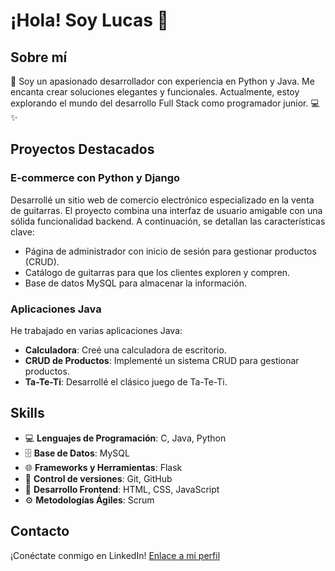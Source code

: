 # ¡Hola! Soy Lucas 👋

## Sobre mí
🚀 Soy un apasionado desarrollador con experiencia en Python y Java. Me encanta crear soluciones elegantes y funcionales. Actualmente, estoy explorando el mundo del desarrollo Full Stack como programador junior. 💻✨

## Proyectos Destacados

### E-commerce con Python y Django
Desarrollé un sitio web de comercio electrónico especializado en la venta de guitarras. El proyecto combina una interfaz de usuario amigable con una sólida funcionalidad backend. A continuación, se detallan las características clave:

- Página de administrador con inicio de sesión para gestionar productos (CRUD).
- Catálogo de guitarras para que los clientes exploren y compren.
- Base de datos MySQL para almacenar la información.

### Aplicaciones Java
He trabajado en varias aplicaciones Java:


- **Calculadora**: Creé una calculadora de escritorio.
- **CRUD de Productos**: Implementé un sistema CRUD para gestionar productos.
- **Ta-Te-Ti**: Desarrollé el clásico juego de Ta-Te-Ti.

## Skills
- 💻 **Lenguajes de Programación**: C, Java, Python
- 🗄️ **Base de Datos**: MySQL
- 🌐 **Frameworks y Herramientas**: Flask
- 📝 **Control de versiones**: Git, GitHub
- 🎨 **Desarrollo Frontend**: HTML, CSS, JavaScript
- ⚙️ **Metodologías Ágiles**: Scrum

## Contacto
¡Conéctate conmigo en LinkedIn! [Enlace a mi perfil](https://www.linkedin.com/in/lucas-gomez-ponce/)


<!---
LucasGomezPonce/LucasGomezPonce is a ✨ special ✨ repository because its `README.md` (this file) appears on your GitHub profile.
You can click the Preview link to take a look at your changes.
--->
